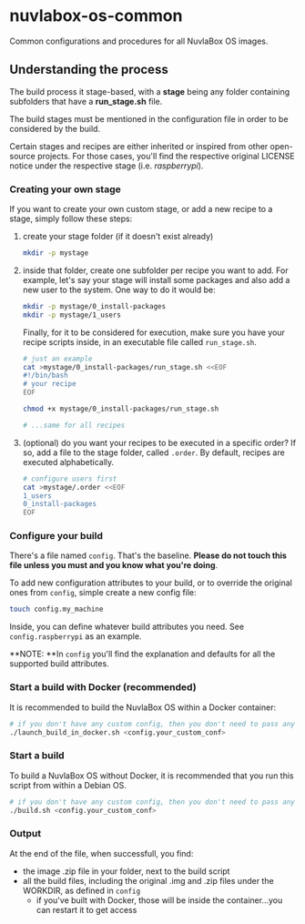 # nuvlabox-os-common
Common configurations and procedures for all NuvlaBox OS images.

## Understanding the process

The build process it stage-based, with a **stage** being any folder containing subfolders that have a **run_stage.sh** file.

The build stages must be mentioned in the configuration file in order to be considered by the build. 

Certain stages and recipes are either inherited or inspired from other open-source projects. For those cases, you'll find the respective original LICENSE notice under the respective stage (i.e. _raspberrypi_).

### Creating your own stage

If you want to create your own custom stage, or add a new recipe to a stage, simply follow these steps:

 1. create your stage folder (if it doesn't exist already)
 
    ```bash
    mkdir -p mystage
    ```
 
 2. inside that folder, create one subfolder per recipe you want to add. For example, let's say your stage will install some packages and also add a new user to the system. One way to do it would be:
 
    ```bash
    mkdir -p mystage/0_install-packages
    mkdir -p mystage/1_users
    ```
    Finally, for it to be considered for execution, make sure you have your recipe scripts inside, in an executable file called `run_stage.sh`.
    
    ```bash
    # just an example
    cat >mystage/0_install-packages/run_stage.sh <<EOF
    #!/bin/bash
    # your recipe
    EOF
    
    chmod +x mystage/0_install-packages/run_stage.sh
    
    # ...same for all recipes
    ```
    
 3. (optional) do you want your recipes to be executed in a specific order? If so, add a file to the stage folder, called `.order`. By default, recipes are executed alphabetically.
 
    ```bash
    # configure users first
    cat >mystage/.order <<EOF
    1_users
    0_install-packages
    EOF
    ```
 
### Configure your build

There's a file named `config`. That's the baseline. **Please do not touch this file unless you must and you know what you're doing**.

To add new configuration attributes to your build, or to override the original ones from `config`, simple create a new config file:

```bash
touch config.my_machine
```

Inside, you can define whatever build attributes you need. See `config.raspberrypi` as an example.

**NOTE: **In `config` you'll find the explanation and defaults for all the supported build attributes.


### Start a build with Docker (recommended)

It is recommended to build the NuvlaBox OS within a Docker container:

```bash
# if you don't have any custom config, then you don't need to pass any arguments...config is always taken by default
./launch_build_in_docker.sh <config.your_custom_conf>
```

### Start a build

To build a NuvlaBox OS without Docker, it is recommended that you run this script from within a Debian OS.

 ```bash
# if you don't have any custom config, then you don't need to pass any arguments...config is always taken by default
./build.sh <config.your_custom_conf>
```


### Output

At the end of the file, when successfull, you find:
 - the image .zip file in your folder, next to the build script
 - all the build files, including the original .img and .zip files under the WORKDIR, as defined in `config`
    - if you've built with Docker, those will be inside the container...you can restart it to get access
